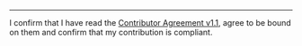 

______________________________________
I confirm that I have read the [Contributor Agreement v1.1](https://github.com/tegonal/gt/blob/v0.13.1/.github/Contributor%20Agreement.txt), agree to be bound on them and confirm that my contribution is compliant.
